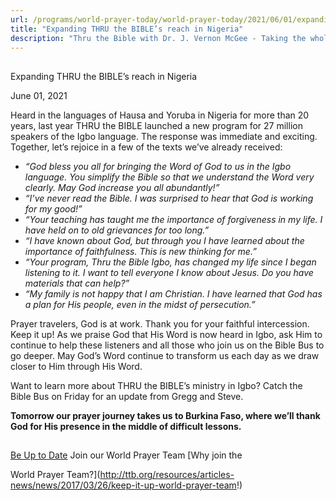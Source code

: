 ```yaml
---
url: /programs/world-prayer-today/world-prayer-today/2021/06/01/expanding-thru-the-bible-s-reach-in-nigeria
title: "Expanding THRU the BIBLE’s reach in Nigeria"
description: "Thru the Bible with Dr. J. Vernon McGee - Taking the whole Word to the whole world"
---
```







## 
 Expanding THRU the BIBLE’s reach in Nigeria


June 01, 2021




Heard in the languages of Hausa and Yoruba in Nigeria for more than 20 years, last year THRU the BIBLE launched a new program for 27 million speakers of the Igbo language. The response was immediate and exciting. Together, let’s rejoice in a few of the texts we’ve already received: 

* *“God bless you all for bringing the Word of God to us in the Igbo language. You simplify the Bible so that we understand the Word very clearly. May God increase you all abundantly!”*
* *“I’ve never read the Bible. I was surprised to hear that God is working for my good!”*
* *“Your teaching has taught me the importance of forgiveness in my life. I have held on to old grievances for too long.”*
* *“I have known about God, but through you I have learned about the importance of faithfulness. This is new thinking for me.”*
* *“Your program, Thru the Bible Igbo, has changed my life since I began listening to it. I want to tell everyone I know about Jesus. Do you have materials that can help?”*
* *“My family is not happy that I am Christian. I have learned that God has a plan for His people, even in the midst of persecution.”*

Prayer travelers, God is at work. Thank you for your faithful intercession. Keep it up! As we praise God that His Word is now heard in Igbo, ask Him to continue to help these listeners and all those who join us on the Bible Bus to go deeper. May God’s Word continue to transform us each day as we draw closer to Him through His Word. 

Want to learn more about THRU the BIBLE’s ministry in Igbo? Catch the Bible Bus on Friday for an update from Gregg and Steve. 

**Tomorrow our prayer journey takes us to Burkina Faso, where we’ll thank God for His presence in the middle of difficult lessons.**







## 




[Be Up to Date](http://feeds.feedburner.com/WorldPrayerToday "World Prayer Today RSS Feed")
Join our World Prayer Team
[Why join the  

World Prayer Team?](http://ttb.org/resources/articles-news/news/2017/03/26/keep-it-up-world-prayer-team!)




